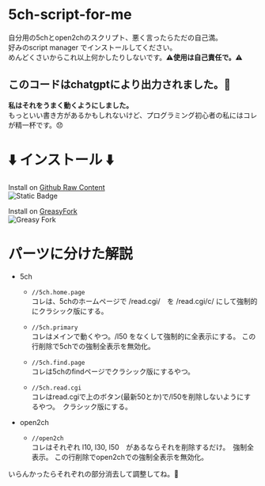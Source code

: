 # 5ch-script-for-me
自分用の5chとopen2chのスクリプト、悪く言ったらただの自己満。  
好みのscript manager でインストールしてください。　  
めんどくさいからこれ以上何かしたりしないです。**⚠️使用は自己責任で。⚠️**   
## **このコードはchatgptにより出力されました。🤖**　　
**私はそれをうまく動くようにしました。**  
もっといい書き方があるかもしれないけど、プログラミング初心者の私にはコレが精一杯です。😞  
# ⬇️ インストール ⬇️  
  Install on [Github Raw Content](https://github.com/Chibiaoiro/5ch-script-for-me/raw/main/url-change-5ch.user.js)  
  ![Static Badge](https://img.shields.io/badge/GitHub-raw_content-white?logo=GitHub&link=https%3A%2F%2Fgithub.com%2FChibiaoiro%2F5ch-script-for-me%2Fraw%2Fmain%2Furl-change-5ch.user.js)

  Install on [GreasyFork](https://greasyfork.org/ja/scripts/470038-5ch-open2ch-url-改変スクリプト)   
  ![Greasy Fork](https://img.shields.io/greasyfork/dt/470038?color=red&link=https%3A%2F%2Fgreasyfork.org%2Fja%2Fscripts%2F470038-5ch-open2ch-url-%E6%94%B9%E5%A4%89%E3%82%B9%E3%82%AF%E3%83%AA%E3%83%97%E3%83%88)


# パーツに分けた解説
* 5ch   
  - `//5ch.home.page`  
    コレは、5chのホームページで /read.cgi/　を /read.cgi/c/ にして強制的にクラシック版にする。

  - `//5ch.primary`  
    コレはメインで動くやつ。/l50 をなくして強制的に全表示にする。
    この行削除で5chでの強制全表示を無効化。  

  - `//5ch.find.page`  
    コレは5chのfindページでクラシック版にするやつ。  

  - `//5ch.read.cgi`  
    コレはread.cgiで上のボタン(最新50とか)で/l50を削除しないようにするやつ。　クラシック版にする。

* open2ch
  
  -  `//open2ch`  
     コレはそれぞれ l10, l30, l50　があるならそれを削除するだけ。　強制全表示。
     この行削除でopen2chでの強制全表示を無効化。
     
いらんかったらそれぞれの部分消去して調整してね。📝
